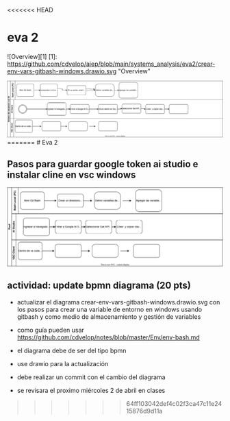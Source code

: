 <<<<<<< HEAD
# eva 2

![Overview][1]
[1]: https://github.com/cdvelop/aiep/blob/main/systems_analysis/eva2/crear-env-vars-gitbash-windows.drawio.svg "Overview"

<img src="https://github.com/cdvelop/aiep/blob/main/systems_analysis/eva2/crear-env-vars-gitbash-windows.drawio.svg">
=======
# Eva 2

## Pasos para guardar google token ai studio e instalar cline en vsc windows
![crear-env-vars-gitbash-windows drawio](crear-env-vars-gitbash-windows.drawio.svg)


## actividad: update bpmn diagrama (20 pts)

- actualizar el diagrama crear-env-vars-gitbash-windows.drawio.svg con los pasos para crear una variable de entorno en windows usando gitbash y como medio de almacenamiento y gestión de variables

- como guía pueden usar https://github.com/cdvelop/notes/blob/master/Env/env-bash.md

- el diagrama debe de ser del tipo bpmn

- use drawio para la actualización

- debe realizar un commit con el cambio del diagrama 

- se revisara el proximo miércoles 2 de abril en clases
>>>>>>> 64ff103042def4c02f3ca47c11e2415876d9d11a
